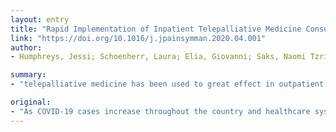 ```yaml
---
layout: entry
title: "Rapid Implementation of Inpatient Telepalliative Medicine Consultations during COVID-19 Pandemic"
link: "https://doi.org/10.1016/j.jpainsymman.2020.04.001"
author:
- Humphreys, Jessi; Schoenherr, Laura; Elia, Giovanni; Saks, Naomi Tzril; Brown, Chelsea; Barbour, Susan; Pantilat, Steven Z.

summary:
- "telepalliative medicine has been used to great effect in outpatient and home-based palliative care, but has had fewer applications in the inpatient setting. We plan for decreased provider availability due to quarantine and redeployment and seek to reach increasingly isolated hospitalized patients in the face of COVID-19. Our specialty is called upon to consider new methods of delivering inpatient pallaative care. The need for inpatient care is now clear."

original:
- "As COVID-19 cases increase throughout the country and healthcare systems grapple with the need to decrease provider exposure and minimize personal protective equipment (PPE) use while maintaining high quality patient care, our specialty is called upon to consider new methods of delivering inpatient palliative care. Telepalliative medicine has been used to great effect in outpatient and home-based palliative care, but has had fewer applications in the inpatient setting. As we plan for decreased provider availability due to quarantine and redeployment and seek to reach increasingly isolated hospitalized patients in the face of COVID-19, the need for telepalliative medicine in the inpatient setting is now clear. We describe our rapid and ongoing implementation of telepalliative medicine consultation for our inpatient palliative care teams and discuss lessons learned and recommendations for programs considering similar care models."
---
```


